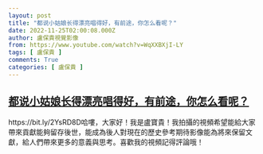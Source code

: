 ```yaml
---
layout: post
title: "都说小姑娘长得漂亮唱得好，有前途，你怎么看呢？"
date: 2022-11-25T02:00:08.000Z
author: 盧保貴視覺影像
from: https://www.youtube.com/watch?v=WqXXBXjI-LY
tags: [ 盧保貴 ]
comments: True
categories: [ 盧保貴 ]
---
```

<!--1669341608000-->
[都说小姑娘长得漂亮唱得好，有前途，你怎么看呢？](https://www.youtube.com/watch?v=WqXXBXjI-LY)
------

<div>
https://bit.ly/2YsRD8D哈嘍，大家好！我是盧寶貴！我拍攝的視頻希望能給大家帶來貢獻能夠留存後世，能成為後人對現在的歷史參考期待影像能為將來保留文獻，給人們帶來更多的意義與思考。喜歡我的視頻記得評論哦！
</div>
